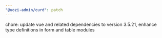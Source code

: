 ```yaml
---
"@uozi-admin/curd": patch
---
```


chore: update vue and related dependencies to version 3.5.21, enhance type definitions in form and table modules

